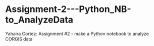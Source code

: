 # Assignment-2---Python_NB-to_AnalyzeData
Yahaira Cortez: Assignment #2 - make a Python notebook to analyze CORGIS data
